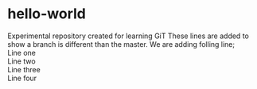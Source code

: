 # hello-world
Experimental repository created for learning GiT
These lines are added to show a branch is different than the master.
We are adding folling line;
<br>Line one
<br>Line two
<br>Line three
<br>Line four
